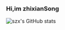 ### Hi,im zhixianSong
![szx's GitHub stats](https://github-readme-stats.vercel.app/api?username=3055217083&show_icons=true&theme=cobalt&bg_color,)
